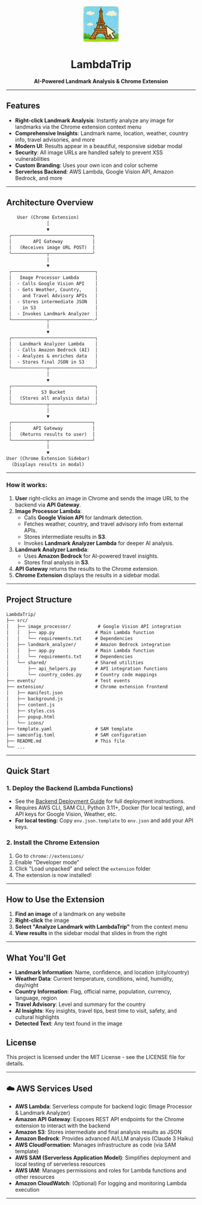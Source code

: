 <p align="center">
  <img src="extension/icons/icon128.png" width="96" height="96" alt="LambdaTrip logo"/>
</p>

<h1 align="center">LambdaTrip</h1>
<p align="center"><b>AI-Powered Landmark Analysis & Chrome Extension</b></p>

---

## Features

- **Right-click Landmark Analysis**: Instantly analyze any image for landmarks via the Chrome extension context menu
- **Comprehensive Insights**: Landmark name, location, weather, country info, travel advisories, and more
- **Modern UI**: Results appear in a beautiful, responsive sidebar modal
- **Security**: All image URLs are handled safely to prevent XSS vulnerabilities
- **Custom Branding**: Uses your own icon and color scheme
- **Serverless Backend**: AWS Lambda, Google Vision API, Amazon Bedrock, and more

---

## Architecture Overview

```
    User (Chrome Extension)
               │
               ▼
 ┌──────────────────────────────┐
 │        API Gateway           │
 │   (Receives image URL POST)  │
 └─────────────┬────────────────┘
               │
               ▼
 ┌───────────────────────────────┐
 │   Image Processor Lambda      │
 │  - Calls Google Vision API    │
 │  - Gets Weather, Country,     │
 │    and Travel Advisory APIs   │
 │  - Stores intermediate JSON   │
 │    in S3                      │
 │  - Invokes Landmark Analyzer  │
 └─────────────┬────────────────-┘
               │
               ▼
 ┌───────────────────────────────┐
 │   Landmark Analyzer Lambda    │
 │  - Calls Amazon Bedrock (AI)  │
 │  - Analyzes & enriches data   │
 │  - Stores final JSON in S3    │
 └─────────────┬────────────────-┘
               │
               ▼
 ┌───────────────────────────────┐
 │           S3 Bucket           │
 │   (Stores all analysis data)  │
 └─────────────┬────────────────-┘
               │
               ▼
 ┌──────────────────────────────┐
 │        API Gateway           │
 │   (Returns results to user)  │
 └─────────────┬────────────────┘
               │
               ▼
User (Chrome Extension Sidebar)
  (Displays results in modal)
```

---

### How it works:
1. **User** right-clicks an image in Chrome and sends the image URL to the backend via **API Gateway**.
2. **Image Processor Lambda**:
   - Calls **Google Vision API** for landmark detection.
   - Fetches weather, country, and travel advisory info from external APIs.
   - Stores intermediate results in **S3**.
   - Invokes **Landmark Analyzer Lambda** for deeper AI analysis.
3. **Landmark Analyzer Lambda**:
   - Uses **Amazon Bedrock** for AI-powered travel insights.
   - Stores final analysis in **S3**.
4. **API Gateway** returns the results to the Chrome extension.
5. **Chrome Extension** displays the results in a sidebar modal.

---

## Project Structure

```
LambdaTrip/
├── src/
│   ├── image_processor/          # Google Vision API integration
│   │   ├── app.py               # Main Lambda function
│   │   └── requirements.txt     # Dependencies
│   ├── landmark_analyzer/       # Amazon Bedrock integration
│   │   ├── app.py               # Main Lambda function
│   │   └── requirements.txt     # Dependencies
│   └── shared/                  # Shared utilities
│       ├── api_helpers.py       # API integration functions
│       └── country_codes.py     # Country code mappings
├── events/                      # Test events
├── extension/                   # Chrome extension frontend
│   ├── manifest.json
│   ├── background.js
│   ├── content.js
│   ├── styles.css
│   ├── popup.html
│   └── icons/
├── template.yaml                # SAM template
├── samconfig.toml               # SAM configuration
├── README.md                    # This file
└── ...
```

---

## Quick Start

### 1. **Deploy the Backend (Lambda Functions)**
- See the [Backend Deployment Guide](src/README.md) for full deployment instructions.
- Requires AWS CLI, SAM CLI, Python 3.11+, Docker (for local testing), and API keys for Google Vision, Weather, etc.
- **For local testing:** Copy `env.json.template` to `env.json` and add your API keys.

### 2. **Install the Chrome Extension**
1. Go to `chrome://extensions/`
2. Enable "Developer mode"
3. Click "Load unpacked" and select the `extension` folder
4. The extension is now installed!

---

## How to Use the Extension

1. **Find an image** of a landmark on any website
2. **Right-click** the image
3. **Select "Analyze Landmark with LambdaTrip"** from the context menu
4. **View results** in the sidebar modal that slides in from the right

---

## What You'll Get

- **Landmark Information**: Name, confidence, and location (city/country)
- **Weather Data**: Current temperature, conditions, wind, humidity, day/night
- **Country Information**: Flag, official name, population, currency, language, region
- **Travel Advisory**: Level and summary for the country
- **AI Insights**: Key insights, travel tips, best time to visit, safety, and cultural highlights
- **Detected Text**: Any text found in the image


## License

This project is licensed under the MIT License - see the LICENSE file for details.

---

## ☁️ AWS Services Used

- **AWS Lambda**: Serverless compute for backend logic (Image Processor & Landmark Analyzer)
- **Amazon API Gateway**: Exposes REST API endpoints for the Chrome extension to interact with the backend
- **Amazon S3**: Stores intermediate and final analysis results as JSON
- **Amazon Bedrock**: Provides advanced AI/LLM analysis (Claude 3 Haiku)
- **AWS CloudFormation**: Manages infrastructure as code (via SAM template)
- **AWS SAM (Serverless Application Model)**: Simplifies deployment and local testing of serverless resources
- **AWS IAM**: Manages permissions and roles for Lambda functions and other resources
- **Amazon CloudWatch**: (Optional) For logging and monitoring Lambda execution

---

